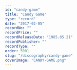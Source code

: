 ```yaml
---
id: "candy-game"
title: "Candy Game"
type: "record"
date: "2017-02-05"
recordNo: ""
recordPrice: ""
recordReleaseDate: "1985.05.21"
recordPublisher: ""
recordType: ""
order: 5001
slug: "/discography/candy-game"
coverImage: "CANDY-GAME.png"
---
```



